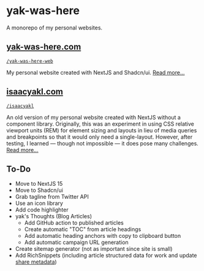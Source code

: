 # yak-was-here

A monorepo of my personal websites.

## [yak-was-here.com](https://www.yak-was-here.com)

[`/yak-was-here-web`](./yak-was-here-web/)

My personal website created with NextJS and Shadcn/ui. [Read more...](https://www.yak-was-here.com/article/personal-website)

## [isaacyakl.com](https://www.isaacyakl.com)

[`/isaacyakl`](./isaacyakl/)

An old version of my personal website created with NextJS without a component library. Originally, this was an experiment in using CSS relative viewport units (REM) for element sizing and layouts in lieu of media queries and breakpoints so that it would only need a single-layout. However, after testing, I learned — though not impossible — it does pose many challenges. [Read more...](https://www.isaacyakl.com/work/isaacyakl-com)

## To-Do

- Move to NextJS 15
- Move to Shadcn/ui
- Grab tagline from Twitter API
- Use an icon library
- Add code highlighter
- yak's Thoughts (Blog Articles)
  - Add GitHub action to published articles
  - Create automatic "TOC" from article headings
  - Add automatic heading anchors with copy to clipboard button
  - Add automatic campaign URL generation
- Create sitemap generator (not as important since site is small)
- Add RichSnippets (including article structured data for work and update [share metadata](https://ogp.me/#no_vertical))
